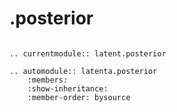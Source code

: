 # .posterior

```{eval-rst}

.. currentmodule:: latent.posterior
```

```{eval-rst}
.. automodule:: latenta.posterior
    :members:
    :show-inheritance:
    :member-order: bysource
```
